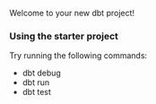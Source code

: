 Welcome to your new dbt project!

### Using the starter project

Try running the following commands:
- dbt debug
- dbt run
- dbt test
